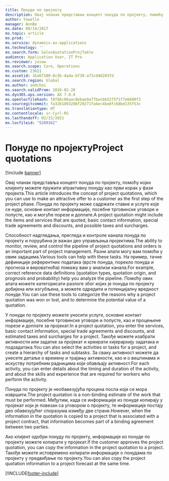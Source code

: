 ```yaml
---
title: Понуде по пројекту
description: Овај чланак представља концепт понуда по пројекту, помоћу којих клијенту можете пружити атрактивну понуду као први корак у фази пројекта. Понуда по пројекту може садржати ставке и услуге које се нуде, основне контакт информације, посебне трговинске уговоре и попусте, као и могуће порезе и доплате.
author: Yowelle
manager: AnnBe
ms.date: 09/14/2017
ms.topic: article
ms.prod: ''
ms.service: dynamics-ax-applications
ms.technology: ''
ms.search.form: SalesQuotationProjTable
audience: Application User, IT Pro
ms.reviewer: josaw
ms.search.scope: Core, Operations
ms.custom: 23621
ms.assetid: 1ba67109-8c5b-4ada-b730-a72cd46203fd
ms.search.region: Global
ms.author: andchoi
ms.search.validFrom: 2016-02-28
ms.dyn365.ops.version: AX 7.0.0
ms.openlocfilehash: f8f86c86aac8ebae9a77bacbb5275f1f7e6609f2
ms.sourcegitcommit: fa32b1893286f20271fa4ec4be8fc68bd135f53c
ms.translationtype: HT
ms.contentlocale: sr-Cyrl-RS
ms.lasthandoff: 02/15/2021
ms.locfileid: "5289162"
---
```

# <a name="project-quotations"></a><span data-ttu-id="81636-104">Понуде по пројекту</span><span class="sxs-lookup"><span data-stu-id="81636-104">Project quotations</span></span>

[!include [banner](../includes/banner.md)]

<span data-ttu-id="81636-105">Овај чланак представља концепт понуда по пројекту, помоћу којих клијенту можете пружити атрактивну понуду као први корак у фази пројекта.</span><span class="sxs-lookup"><span data-stu-id="81636-105">This article introduces the concept of project quotations, which you can use to make an attractive offer to a customer as the first step of the project phase.</span></span> <span data-ttu-id="81636-106">Понуда по пројекту може садржати ставке и услуге које се нуде, основне контакт информације, посебне трговинске уговоре и попусте, као и могуће порезе и доплате.</span><span class="sxs-lookup"><span data-stu-id="81636-106">A project quotation might include the items and services that are quoted, basic contact information, special trade agreements and discounts, and possible taxes and surcharges.</span></span> 

<span data-ttu-id="81636-107">Способност надгледања, прегледа и контроле канала понуда по пројекту и поруџбина је важан део управљања пројектима.</span><span class="sxs-lookup"><span data-stu-id="81636-107">The ability to monitor, review, and control the pipeline of project quotations and orders is an important part of project management.</span></span> <span data-ttu-id="81636-108">Разни алати могу вам помоћи у овим задацима.</span><span class="sxs-lookup"><span data-stu-id="81636-108">Various tools can help with these tasks.</span></span> <span data-ttu-id="81636-109">На пример, тачне дефиниције референтних података (врсте понуда, порекло понуда и прогноза и вероватноћа) помажу вам у анализи канала.</span><span class="sxs-lookup"><span data-stu-id="81636-109">For example, correct reference data definitions (quotation types, quotation origin, and prognosis and probability) help you analyze the pipeline.</span></span> <span data-ttu-id="81636-110">Помоћу ових алата можете категорисати разлоге због којих је понуда по пројекту добијена или изгубљена, а можете одредити и потенцијалну вредност понуде.</span><span class="sxs-lookup"><span data-stu-id="81636-110">You can use these tools to categorize the reasons why a project quotation was won or lost, and to determine the potential value of a quotation.</span></span> 

<span data-ttu-id="81636-111">У понуди по пројекту можете уносити услуге, основне контакт информације, посебне трговинске уговоре и попусте, као и процењене порезе и доплате за пројекат.</span><span class="sxs-lookup"><span data-stu-id="81636-111">In a project quotation, you enter the services, basic contact information, special trade agreements and discounts, and estimated taxes and surcharges for a project.</span></span> <span data-ttu-id="81636-112">Такође можете изабрати активности или задатке за пројекат и креирати хијерархију задатака и подзадатака.</span><span class="sxs-lookup"><span data-stu-id="81636-112">You can also select the activities or tasks for a project, and create a hierarchy of tasks and subtasks.</span></span> <span data-ttu-id="81636-113">За сваку активност можете да унесете детаље о времену и трајању активности, као и о вештинама и искуству потребним радницима који обављају активност.</span><span class="sxs-lookup"><span data-stu-id="81636-113">For each activity, you can enter details about the timing and duration of the activity, and about the skills and experience that are required for workers who perform the activity.</span></span> 

<span data-ttu-id="81636-114">Понуда по пројекту је необавезујућа процена посла који се мора извршити.</span><span class="sxs-lookup"><span data-stu-id="81636-114">The project quotation is a non-binding estimate of the work that must be performed.</span></span> <span data-ttu-id="81636-115">Међутим, када се информације из понуде копирају у пројекат који је повезан са уговором о пројекту, те информације постају део обавезујућег споразума између две стране.</span><span class="sxs-lookup"><span data-stu-id="81636-115">However, when the information in the quotation is copied to a project that is associated with a project contract, that information becomes part of a binding agreement between two parties.</span></span> 

<span data-ttu-id="81636-116">Ако клијент одобри понуду по пројекту, информације из понуде по пројекту можете копирати у пројекат.</span><span class="sxs-lookup"><span data-stu-id="81636-116">If the customer approves the project quotation, you can copy the information in the project quotation to a project.</span></span> <span data-ttu-id="81636-117">Такође можете истовремено копирати информације о понудама по пројекту у предвиђање по пројекту.</span><span class="sxs-lookup"><span data-stu-id="81636-117">You can also copy the project quotation information to a project forecast at the same time.</span></span>





[!INCLUDE[footer-include](../includes/footer-banner.md)]